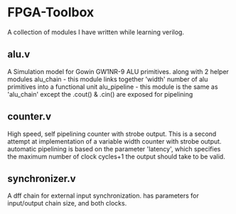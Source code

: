 # FPGA-Toolbox
A collection of modules I have written while learning verilog.

## alu.v
A Simulation model for Gowin GW1NR-9 ALU primitives. along with 2 helper modules
alu_chain - this module links together 'width' number of alu primitives into a functional unit
alu_pipeline - this module is the same as 'alu_chain' except the .cout() & .cin() are exposed for pipelining 

## counter.v
High speed, self pipelining counter with strobe output. This is a second attempt at implementation of a variable width counter with strobe output. automatic pipelining is based
on the parameter 'latency', which specifies the maximum number of clock cycles+1 the output should take to be valid.

## synchronizer.v
A dff chain for external input synchronization. has parameters for input/output chain size, and both clocks.
